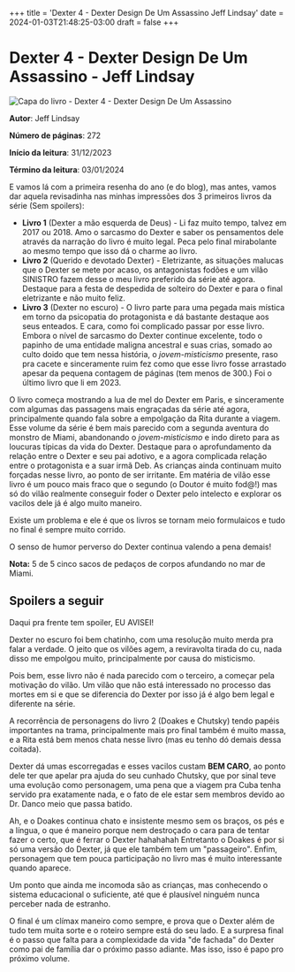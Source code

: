 +++
title = 'Dexter 4 - Dexter Design De Um Assassino Jeff Lindsay'
date = 2024-01-03T21:48:25-03:00
draft = false
+++

# Dexter 4 - Dexter Design De Um Assassino - Jeff Lindsay

![Capa do livro - Dexter 4 - Dexter Design De Um Assassino](https://m.media-amazon.com/images/I/61aQdST6NIL._SL1500_.jpg)

**Autor**: Jeff Lindsay

**Número de páginas**: 272

**Início da leitura**: 31/12/2023

**Término da leitura**: 03/01/2024


E vamos lá com a primeira resenha do ano (e do blog), mas antes, vamos dar aquela revisadinha nas minhas impressões dos 3 primeiros livros da série (Sem spoilers):

- **Livro 1** (Dexter a mão esquerda de Deus) - Li faz muito tempo, talvez em 2017 ou 2018. Amo o sarcasmo do Dexter e saber os pensamentos dele através da narração do livro é muito legal. Peca pelo final mirabolante ao mesmo tempo que isso dá o charme ao livro.
- **Livro 2** (Querido e devotado Dexter) - Eletrizante, as situações malucas que o Dexter se mete por acaso, os antagonistas fodões e um vilão SINISTRO fazem desse o meu livro preferido da série até agora. Destaque para a festa de despedida de solteiro do Dexter e para o final eletrizante e não muito feliz.
- **Livro 3** (Dexter no escuro) - O livro parte para uma pegada mais mística em torno da psicopatia do protagonista e dá bastante destaque aos seus enteados.
E cara, como foi complicado passar por esse livro. Embora o nível de sarcasmo do Dexter continue excelente, todo o papinho de uma entidade maligna ancestral e suas crias, somado ao culto doido que tem nessa história, o *jovem-misticismo* presente, raso pra cacete e sinceramente ruim fez como que esse livro fosse arrastado apesar da pequena contagem de páginas (tem menos de 300.) Foi o último livro que li em 2023.

O livro começa mostrando a lua de mel do Dexter em Paris, e sinceramente com algumas das passagens mais engraçadas da série até agora, principalmente quando fala sobre a empolgação da Rita durante a viagem.
Esse volume da série é bem mais parecido com a segunda aventura do monstro de Miami, abandonando o *jovem-misticismo* e indo direto para as loucuras típicas da vida do Dexter.
Destaque para o aprofundamento da relação entre o Dexter e seu pai adotivo, e a agora complicada relação entre o protagonista e a suar irmã Deb.
As crianças ainda continuam muito forçadas nesse livro, ao ponto de ser irritante.
Em matéria de vilão esse livro é um pouco mais fraco que o segundo (o Doutor é muito fod@!) mas só do vilão realmente conseguir foder o Dexter pelo intelecto e explorar os vacilos dele já é algo muito maneiro.


Existe um problema e ele é que os livros se tornam meio formulaicos e tudo no final é sempre muito corrido.

O senso de humor perverso do Dexter continua valendo a pena demais!

**Nota:** 5 de 5 cinco sacos de pedaços de corpos afundando no mar de Miami.

## Spoilers a seguir

Daqui pra frente tem spoiler, EU AVISEI!

Dexter no escuro foi bem chatinho, com uma resolução muito merda pra falar a verdade. O jeito que os vilões agem, a reviravolta tirada do cu, nada disso me empolgou muito, principalmente por causa do misticismo.

Pois bem, esse livro não é nada parecido com o terceiro, a começar pela motivação do vilão. Um vilão que não está interessado no processo das mortes em si e que se diferencia do Dexter por isso já é algo bem legal e diferente na série.

A recorrência de personagens do livro 2 (Doakes e Chutsky) tendo papéis importantes na trama, principalmente mais pro final também é muito massa, e a Rita está bem menos chata nesse livro (mas eu tenho dó demais dessa coitada).

Dexter dá umas escorregadas e esses vacilos custam **BEM CARO**, ao ponto dele ter que apelar pra ajuda do seu cunhado Chutsky, que por sinal teve uma evolução como personagem, uma pena que a viagem pra Cuba tenha servido pra exatamente nada, e o fato de ele estar sem membros devido ao Dr. Danco meio que passa batido.

Ah, e o Doakes continua chato e insistente mesmo sem os braços, os pés e a língua, o que é maneiro porque nem destroçado o cara para de tentar fazer o certo, que é ferrar o Dexter hahahahah
Entretanto o Doakes é por si só uma versão do Dexter, já que ele também tem um "passageiro". Enfim, personagem que tem pouca participação no livro mas é muito interessante quando aparece.

Um ponto que ainda me incomoda são as crianças, mas conhecendo o sistema educacional o suficiente, até que é plausível ninguém nunca perceber nada de estranho.

O final é um clímax maneiro como sempre, e prova que o Dexter além de tudo tem muita sorte e o roteiro sempre está do seu lado.
E a surpresa final é o passo que falta para a complexidade da vida "de fachada" do Dexter como pai de família dar o próximo passo adiante.
Mas isso, isso é papo pro próximo volume.